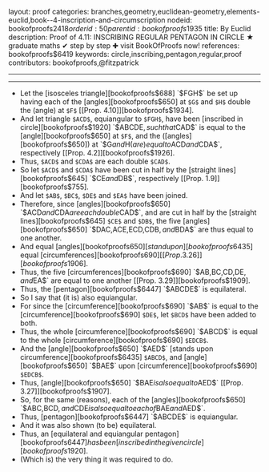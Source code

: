 layout: proof
categories: branches,geometry,euclidean-geometry,elements-euclid,book--4-inscription-and-circumscription
nodeid: bookofproofs$2418
orderid: 50
parentid: bookofproofs$1935
title: By Euclid
description:  Proof of 4.11: INSCRIBING REGULAR PENTAGON IN CIRCLE &#9733; graduate maths &#10004; step by step &#10010; visit BookOfProofs now!
references: bookofproofs$6419
keywords: circle,inscribing,pentagon,regular,proof
contributors: bookofproofs,@fitzpatrick

---


---



* Let the [isosceles triangle][bookofproofs$688] `$FGH$` be set up having each of the [angles][bookofproofs$650] at `$G$` and `$H$` double the (angle) at `$F$` [[Prop. 4.10]][bookofproofs$1934].
* And let triangle `$ACD$`, equiangular to `$FGH$`, have been [inscribed in circle][bookofproofs$1920] `$ABCDE$`, such that `$CAD$` is equal to the [angle][bookofproofs$650] at `$F$`, and the ([angles][bookofproofs$650]) at `$G$` and `$H$` (are) equal to `$ACD$` and `$CDA$`, respectively [[Prop. 4.2]][bookofproofs$1926].
* Thus, `$ACD$` and `$CDA$` are each double `$CAD$`.
* So let `$ACD$` and `$CDA$` have been cut in half by the [straight lines][bookofproofs$645] `$CE$` and `$DB$`, respectively [[Prop. 1.9]][bookofproofs$755].
* And let `$AB$`, `$BC$`, `$DE$` and `$EA$` have been joined.
* Therefore, since [angles][bookofproofs$650] `$ACD$` and `$CDA$` are each double `$CAD$`, and are cut in half by the [straight lines][bookofproofs$645] `$CE$` and `$DB$`, the five [angles][bookofproofs$650] `$DAC$`, `$ACE$`, `$ECD$`, `$CDB$`, and `$BDA$` are thus equal to one another.
* And equal [angles][bookofproofs$650] [stand upon][bookofproofs$6435] equal [circumferences][bookofproofs$690] [[Prop. 3.26]][bookofproofs$1906].
* Thus, the five [circumferences][bookofproofs$690] `$AB$`, `$BC$`, `$CD$`, `$DE$`, and `$EA$` are equal to one another [[Prop. 3.29]][bookofproofs$1909].
* Thus, the [pentagon][bookofproofs$6447] `$ABCDE$` is equilateral.
* So I say that (it is) also equiangular.
* For since the [circumference][bookofproofs$690] `$AB$` is equal to the [circumference][bookofproofs$690] `$DE$`, let `$BCD$` have been added to both.
* Thus, the whole [circumference][bookofproofs$690] `$ABCD$` is equal to the whole [circumference][bookofproofs$690] `$EDCB$`.
* And the [angle][bookofproofs$650] `$AED$` [stands upon circumference][bookofproofs$6435] `$ABCD$`, and [angle][bookofproofs$650] `$BAE$` upon [circumference][bookofproofs$690] `$EDCB$`.
* Thus, [angle][bookofproofs$650] `$BAE$` is also equal to `$AED$` [[Prop. 3.27]][bookofproofs$1907].
* So, for the same (reasons), each of the [angles][bookofproofs$650] `$ABC$`, `$BCD$`, and `$CDE$` is also equal to each of `$BAE$` and `$AED$`.
* Thus, [pentagon][bookofproofs$6447] `$ABCDE$` is equiangular.
* And it was also shown (to be) equilateral.
* Thus, an [equilateral and equiangular pentagon][bookofproofs$6447] has been [inscribed in the given circle][bookofproofs$1920].
* (Which is) the very thing it was required to do.
